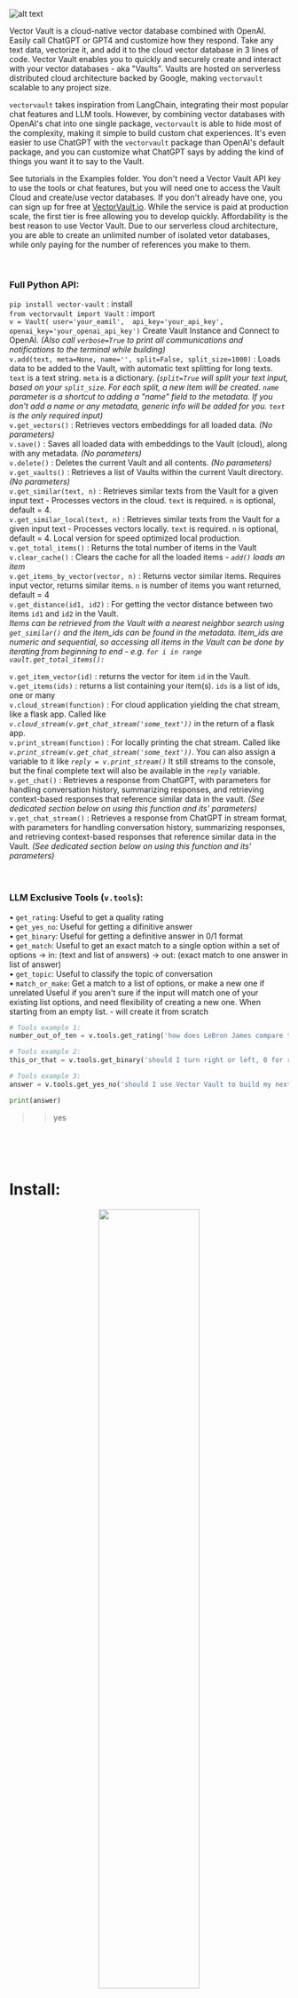 ![alt text](https://images.squarespace-cdn.com/content/646ad2edeaaf682a9bbc36da/297fde6c-f5b4-4076-83bc-81dcfdbffebe/Vector+Vault+Header+5000.jpg)

Vector Vault is a cloud-native vector database combined with OpenAI. Easily call ChatGPT or GPT4 and customize how they respond. Take any text data, vectorize it, and add it to the cloud vector database in 3 lines of code. Vector Vault enables you to quickly and securely create and interact with your vector databases - aka "Vaults". Vaults are hosted on serverless distributed cloud architecture backed by Google, making `vectorvault` scalable to any project size. 

`vectorvault` takes inspiration from LangChain, integrating their most popular chat features and LLM tools. However, by combining vector databases with OpenAI's chat into one single package, `vectorvault` is able to hide most of the complexity, making it simple to build custom chat experiences. It's even easier to use ChatGPT with the `vectorvault` package than OpenAI's default package, and you can customize what ChatGPT says by adding the kind of things you want it to say to the Vault. 

See tutorials in the Examples folder. You don't need a Vector Vault API key to use the tools or chat features, but you will need one to access the Vault Cloud and create/use vector databases. If you don't already have one, you can sign up for free at [VectorVault.io](https://vectorvault.io). While the service is paid at production scale, the first tier is free allowing you to develop quickly. Affordability is the best reason to use Vector Vault. Due to our serverless cloud architecture, you are able to create an unlimited number of isolated vetor databases, while only paying for the number of references you make to them. 

<br>

### Full Python API:

`pip install vector-vault` : install
<br>
`from vectorvault import Vault` : import
<br>
`v = Vault(
  user='your_eamil', 
  api_key='your_api_key',
  openai_key='your_openai_api_key')` Create Vault Instance and Connect to OpenAI. *(Also call `verbose=True` to print all communications and notifications to the terminal while building)*
<br>
`v.add(text, meta=None, name='', split=False, split_size=1000)` : Loads data to be added to the Vault, with automatic text splitting for long texts. `text` is a text string. `meta` is a dictionary. *(`split=True` will split your text input, based on your `split_size`. For each split, a new item will be created. `name` parameter is a shortcut to adding a "name" field to the metadata. If you don't add a name or any metadata, generic info will be added for you. `text` is the only required input)*
<br>
`v.get_vectors()` : Retrieves vectors embeddings for all loaded data. *(No parameters)*
<br>
`v.save()` : Saves all loaded data with embeddings to the Vault (cloud), along with any metadata. *(No parameters)*
<br>
`v.delete()` : Deletes the current Vault and all contents. *(No parameters)*
<br>
`v.get_vaults()` : Retrieves a list of Vaults within the current Vault directory. *(No parameters)*
<br>
`v.get_similar(text, n)` : Retrieves similar texts from the Vault for a given input text - Processes vectors in the cloud. `text` is required. `n` is optional, default = 4.
<br>
`v.get_similar_local(text, n)` : Retrieves similar texts from the Vault for a given input text - Processes vectors locally. `text` is required. `n` is optional, default = 4. Local version for speed optimized local production.
<br>
`v.get_total_items()` : Returns the total number of items in the Vault
<br>
`v.clear_cache()` : Clears the cache for all the loaded items - *`add()` loads an item*
<br>
`v.get_items_by_vector(vector, n)` : Returns vector similar items. Requires input vector, returns similar items. `n` is number of items you want returned, default = 4
<br>
`v.get_distance(id1, id2)`  : For getting the vector distance between two items `id1` and `id2` in the Vault. 
<br>*Items can be retrieved from the Vault with a nearest neighbor search using `get_similar()` and the item_ids can be found in the metadata. Item_ids are numeric and sequential, so accessing all items in the Vault can be done by iterating from beginning to end - e.g. `for i in range vault.get_total_items():`*

`v.get_item_vector(id)` : returns the vector for item `id` in the Vault.
<br>
`v.get_items(ids)` : returns a list containing your item(s). `ids` is a list of ids, one or many
<br>
`v.cloud_stream(function)` : For cloud application yielding the chat stream, like a flask app. Called like *`v.cloud_stream(v.get_chat_stream('some_text'))`* in the return of a flask app.
<br>
`v.print_stream(function)` : For locally printing the chat stream. Called like *`v.print_stream(v.get_chat_stream('some_text'))`*. You can also assign a variable to it like *`reply = v.print_stream()`*  It still streams to the console, but the final complete text will also be available in the *`reply`* variable.
<br>
`v.get_chat()` : Retrieves a response from ChatGPT, with parameters for handling conversation history, summarizing responses, and retrieving context-based responses that reference similar data in the vault. *(See dedicated section below on using this function and its' parameters)*
<br>
`v.get_chat_stream()` : Retrieves a response from ChatGPT in stream format, with parameters for handling conversation history, summarizing responses, and retrieving context-based responses that reference similar data in the Vault. *(See dedicated section below on using this function and its' parameters)*
<br>
<br>
<br>

### LLM Exclusive Tools (`v.tools`):
• `get_rating`:
 Useful to get a quality rating
<br>
• `get_yes_no`:
 Useful for getting a difinitive answer 
<br>
• `get_binary`:
 Useful for getting a definitive answer in 0/1 format
<br>
• `get_match`:
 Useful to get an exact match to a single option within a set of options -> in: (text and list of answers) -> out: (exact match to one answer in list of answer)
<br>
• `get_topic`:
 Useful to classify the topic of conversation
<br>
• `match_or_make`:
 Get a match to a list of options, or make a new one if unrelated
 Useful if you aren't sure if the input will match one of your existing list options, and need flexibility of creating a new one. When starting from an empty list. - will create it from scratch

```python
# Tools example 1:
number_out_of_ten = v.tools.get_rating('how does LeBron James compare to Michael Jordan')

# Tools example 2: 
this_or_that = v.tools.get_binary('should I turn right or left, 0 for right, 1 for left')

# Tools example 3: 
answer = v.tools.get_yes_no('should I use Vector Vault to build my next AI project?')

print(answer)
```
>> yes



<br>
<br>
<br>

# Install:
<p align="center">
  <img src="https://images.squarespace-cdn.com/content/646ad2edeaaf682a9bbc36da/2acebcaa-f5dd-44c9-8bba-c10723bc7064/Vector+Vault+Vault+2000.png" width="60%" height="60%" />
</p>

Install Vector Vault:
```
pip install vector-vault
```
<br>

# Upload:

1. Create a Vault instance 
2. Gather some text data we want to store
3. Add the data to the Vault
4. Get vectors embeddings 
5. Save to the Vault Cloud

```python
from vectorvault import Vault

vault = Vault(user='YOUR_EMAIL', api_key='YOU_API_KEY', vault='NAME_OF_VAULT', openai_key='YOUR_OPENAI_KEY') 
# a new vault will be created if the 'vault' name does not already exist 
# if name already exists, you will be connected to the existing vault

text_data = 'some data'

vault.add(text_data)

vault.get_vectors()

vault.save()
```

<br>
<br>

`vault.add()` is very versitile. You can add any length of text, even a full book...and it will be all automatically split and processed. `vault.get_vectors()` is also extremely flexible. You can `vault.add()` as much as you want, and then when you're done, process all the vectors at once with a single `vault.get_vectors()` call - Which internally batches vector embeddings with OpenAI's text-embeddings-ada-002, and comes with auto rate-limiting and concurrent requests for maximum processing speed. 
```python

vault.add(very_large_text)

vault.get_vectors() 

vault.save() 

# these three lines execute fast and can be called mid-conversation before a reply
```
Small save loads are usually finished in less than a second. Large loads depend on total data size. 
>> A test was done adding the full text of 37 books at once. The `get_vectors()` function took 8 minutes and 56 seconds. (For comparison, processing one at a time via OpenAI's embedding function would take roughly two days)

<br>
<br>

# Reference The Vault:
<p align="center">
  <img src="https://images.squarespace-cdn.com/content/646ad2edeaaf682a9bbc36da/5ae905b0-43d0-4b86-a965-5b447ee8c7de/Vector+Vault+Vault.jpg?content-type=image%2Fjpeg" width="60%" height="60%" />
</p>

From command line:
```
curl -X POST "https://api.vectorvault.io/get_similar" \
     -H "Content-Type: application/json" \
     -d '{
        "user": "your_username",
        "api_key": "your_api_key",
        "vault": "your_vault_name",
        "text": "Your text input"
     }'
```
>> [{"data":"NASA Mars Exploration... *(shortend for brevity)*","metadata":{"created_at":"2023-05-29T19:21:20.846023","item_id":0,"name":"webdump-0","updated_at":"2023-05-29T19:21:20.846028"}}]
    
<br>

In Python:
```python
# The same exact call, but in Python:
similar_data = vault.get_similar("Your text input") 

for result in similar_data:
    print(result['data'])
```
>> NASA Mars Exploration... NASA To Host Briefing... Program studies Mars... A Look at a Steep North Polar...

<br>
    
The metadata:
```python
print(similar_data[0]['metadata']) # printing from only the first result 
```
>> {"created_at":"2023-05-29T19:21:20.846023","item_id":0,"name":"webdump-0","updated_at":"2023-05-29T19:21:20.846028"}

<br>

Printing the data and metadata together:
```python
for result in similar_data:
    print(result['data'])
    print(result['metadata'])
```
>> NASA Mars Exploration... {"created_at":"2023-05-29T19...} NASA To Host Briefing... {"created_at":"2023-05-29T19...} Program studies Mars... {"created_at":"2023-05-29T19...} A Look at a Steep North Polar... {"created_at":"2023-05-29T19...}

<br>
<br>

# Metadata Made Easy


```python
# To add metadata to your vault, just include the meta as a parameter in `add()`. Meta is always a dict, and you can add any fields you want.

meta = {
    'name': 'Lifestyle in LA',
    'country': 'United States',
    'city': 'LA' 
}

vault.add(text, meta)

vault.get_vectors()

vault.save()
```


<br>


```python
# To get any metadata, just put "['metadata']", then the data you want after it, like: "['name']": 

similar_data = vault.get_similar("Your text input") # 4 results by default

# printing metadata from first result...
print(similar_data[0]['metadata']['name'])
print(similar_data[0]['metadata']['country'])
print(similar_data[0]['metadata']['city'])
```
>> Lifestyle in LA 

>> United States 

>> LA 

<br>


<br>

## Any Fields:

```python
# Add any fields you want to the metadata:

with open('1984.txt', 'r') as file:
    text = file.read()

book_metadata = {
    'title': '1984',
    'author': 'George Orwell',
    'genre': 'Dystopian',
    'publication_year': 1949,
    'publisher': 'Secker & Warburg',
    'ISBN': '978-0451524935',
    'language': 'English',
    'page_count': 328
}

vault.add(text, book_metadata)

vault.get_vectors()

vault.save()
```

<br>

```python
# Later you can get all those fields
similar_data = vault.get_similar("How will the government control you in the future?") 

for result in similar_data:
    print(result['metadata']['title'])
    print(result['metadata']['author'])
    print(result['metadata']['genre'])
```
>> 1984 George Orwell Dystopian 1984 George Orwell Dystopian 1984 George Orwell Dystopian 1984 George Orwell Dystopian

<br>

```python
# list is always returned, so you can do a for loop like above or numerically like this
similar_data = vault.get_similar("How will the government control you in the future?") 
print(similar_data[0]['metadata']['title'])
```
>> 1984

<br>
<br>

# Change Vaults

```python
# print the list of vaults inside the current vault directory
science_vault = Vault(user='your_user_id', api_key='your_api_key', vault='science')

print(science_vault.get_vaults())
```
>> ['biology', 'physics', 'chemistry']

<br>

## Access vaults within vaults with


```python
# biology vault within science vault
biology_vault = Vault(user='YOUR_EMAIL', api_key='YOUR_API_KEY', vault='science/biology')
```

```python
# chemistry vault within science vault
chemistry_vault = Vault(user='YOUR_EMAIL', api_key='YOUR_API_KEY', vault='science/chemistry')

print(chemistry_vault.get_vaults())
```
>> ['reactions', 'formulas', 'lab notes']


```python
# lab notes vault within chemistry vault
lab_notes_vault = Vault(user='YOUR_EMAIL', api_key='YOUR_API_KEY', vault='science/chemistry/lab notes')
```

<br>
<br>

### Use `get_chat()` with `get_context=True` to get response from chatgpt referencing vault data

```python
question = "Should I use Vector Vault for my next generative ai application?"

answer = vault.get_chat(question, get_context=True)  

print(answer)
```
>> Vector Vault makes building generative ai easy, so you should consider using Vector Vault for your next generative ai project. Additionally, it is important to keep in mind your specific use cases and the other technologies you are working with. However, given the fact that Vector Vault can be integrated in any work flow and be isolated in a cloud environment, it is an ideal package to integrate into any application that you want to utilize generative ai with. To do so, just send the text inputs to your Vector Vault implementation and return the response. With this in mind, it is likely that Vector Vault would make building your next generative ai application both faster and easier.

<br>

To integrate vault data in the response, you need to pass `get_context=True` 
```python
# this will get context from the vault, then ask chatgpt the question
answer = vault.get_chat(question, get_context=True) 

# this will send to chatgpt only and not interact with the Vault in any way
answer = vault.get_chat(question) 
```


<br>
<br>

# ChatGPT
## Use ChatGPT with `get_chat()` 

<p align="center">
  <img src="https://images.squarespace-cdn.com/content/646ad2edeaaf682a9bbc36da/74776e31-4bfd-4d6b-837b-674790ca4288/wisdomandwealth_Electric_Yellow_and_Dark_Blue_-_chat_messages_g_c81a4325-5347-44a7-879d-a58a6d115446.png" width="60%" height="60%" />
</p>
<br>

Get chat response from OpenAI's ChatGPT. 
Rate limiting, auto retries, and chat histroy slicing auto-built-in so you can create complex chat capability without getting complicated. 
Enter your text, optionally add chat history, and optionally choose a summary response instead (default: summmary=False)

<br>
<br>

## The get_chat() function:
`get_chat(self, text: str, history: str = None, summary: bool = False, get_context = False, n_context = 4, return_context = False, history_search = False, model='gpt-3.5-turbo', include_context_meta=False, custom_prompt=False)`

- Example Signle Usage: 
`response = vault.get_chat(text)`

- Example Chat: 
`response = vault.get_chat(text, chat_history)`

- Example Summary: 
`summary = vault.get_chat(text, summary=True)`

- Example Context-Based Response:
`response = vault.get_chat(text, get_context=True)`

- Example Context-Based Response w/ Chat History:
`response = vault.get_chat(text, chat_history, get_context=True)`

- Example Context-Response with Context Samples Returned:
`vault_response = vault.get_chat(text, get_context=True, return_context=True)`
Response is a string, unless return_context == True, then response will be a dictionary 

- Example Custom Prompt:
`response = vault.get_chat(text, chat_history, get_context=True, custom_prompt=my_prompt)`

`custom_prompt` overrides the stock prompt we provide. Check ai.py to see the originals we provide. 
`llm` and `llm_stream` models manage history internally, so the `content` is the only variable to be included and formattable in the prompt. 

*Example with GPT4:*

```python
response = vault.get_chat(text, chat_history, get_context=True, model='gpt4)
```

Getting context from the Vault is usually the goal when customizing text generation, and doing that requires additional prompt variables.
`llm_w_context` and `llm__w_context_stream` models inject the history, context, and user input all in one prompt. In this case, your custom prompt needs to have `history`, `context` and `question` formattable in the prompt like so:

*Example Custom Prompt:*  
```python
# You can build a custom prompt with custom variables:
my_prompt = """
    Use the following information to answer the Question at the end. 

    Math Result: {math_answer}

    Known Variables: {known_vars}

    Question: {question}

    (Respond to the Question directly. Be the voice of the context, and most importantly: be interesting, engaging, and helpful) 
    Answer:
""" 
response = vault.get_chat(custom_prompt=my_prompt)
```
A custom prompt makes the get_chat() function flexible for any use case. Check ai.py to see the stock prompt templates, and get a better idea of how they work...or just send me a message in Discord.

<br>


## Normal Usage:
```python
# connect to the vault you want to use
vault = Vault(user='YOUR_EMAIL', api_key='YOUR_API_KEY', vault='philosophy')

# text input
question = "How do you find happiness?"

# get response
answer = vault.get_chat(question, get_context=True)

print(answer)
```
>> The answer to finding happiness is not one-size-fits-all, as it can mean different things to different people. However, it has been found that happiness comes from living and working in line with your values and virtues, and finding pleasure in the actions that accord with them. Additionally, having good friends who share your values and provide support and companionship enhances happiness. It is important to remember that happiness cannot be solely dependent on external factors such as material possessions or fleeting pleasures, as they are subject to change and instability. Rather, true happiness may come from an inner sense of mastery and control over yourself and your actions, as well as a sense of purpose and meaning in life.

<br>
<br>

# Summarize Anything:
<p align="center">
  <img src="https://images.squarespace-cdn.com/content/646ad2edeaaf682a9bbc36da/e1ff4ca3-e18b-4c8f-b3c9-ff6ddcc907a1/wisdomandwealth_a_summary_being_created._A_bunch_of_texts_are_f_df58744a-13cb-46fd-b39d-3f090349bbb7.png" width="60%" height="60%" />
</p>

You can summarize any text, no matter how large - even an entire book all at once. Long texts are split into the largest possible chunk sizes and a summary is generated for each chunk. When all summaries are finished, they are concatenated and returned as one.
```python
# get summary, no matter how large the input text
summary = vault.get_chat(text, summary=True)
```
<br>

Want to make it a certain length?
```python
# make a summary under a legnth of 1000 characters
summary = vault.get_chat(text, summary=True)

while len(summary) > 1000:
    summary = vault.get_chat(summary, summary=True)
```

<br>
<br>
<br>

# Streaming:
Use the built-in streaming functionality to get interactive chat streaming. Here's an [app](https://philbrosophy.web.app) we built to showcase what you can do with Vector Vault:
<br>

![Alt text](https://github.com/John-Rood/VectorVault/blob/778c11dfc8b71675d704c5f559c3452dc65b910a/digital%20assets/Streaming%20Demo%20Offish.gif)

## get_chat_stream():
See it in action. Check our [examples folder](https://github.com/John-Rood/VectorVault/tree/main/examples) that has Colab notebooks you can be running in the browser seconds from now.

The `get_chat()` function returns the whole message at once, whereas the `get_chat_stream()` yields each word as it's received. Other than that, they are nearly identical and have nearly the same input parameters. Streaming is a much better experience and the preferred option for front end applications users interact with.

```python
## get_chat()
print(vault.get_chat(text, history))

## get_chat_stream()
for word in vault.get_chat_stream(text, history):
        print(word)
```

```python
# But it's best to use the built in print function: print_stream() 
vault.print_stream(vault.get_chat_stream(text, history))
```

```python
# With print_stream() final answer is returned after streaming completes, so you can make it a variable
answer = vault.print_stream(vault.get_chat_stream(text, history))
```

<br>
<br>

## The get_chat_stream() function:
`get_chat_stream(self, text: str, history: str = None, summary: bool = False, get_context = False, n_context = 4, return_context = False, history_search = False, model='gpt-3.5-turbo', include_context_meta=False, metatag=False, metatag_prefixes=False, metatag_suffixes=False, custom_prompt=False)`

Always use this get_chat_stream() wrapped by either print_stream(), or cloud_stream().
cloud_stream() is for cloud functions, like a flask app serving a front end elsewhere.
print_stream() is for local console printing

- Example Signle Usage: 
`response = vault.print_stream(vault.get_chat_stream(text))`

- Example Chat: 
`response = vault.print_stream(vault.get_chat_stream(text, chat_history))`

- Example Summary: 
`summary = vault.print_stream(vault.get_chat_stream(text, summary=True))`

- Example Context-Based Response:
`response = vault.print_stream(vault.get_chat_stream(text, get_context = True))`

- Example Context-Based Response w/ Chat History:
`response = vault.print_stream(vault.get_chat_stream(text, chat_history, get_context = True))`

- Example Context-Response with Context Samples Returned:
`vault_response = vault.print_stream(vault.get_chat_stream(text, get_context = True, return_context = True))`

- Example Custom Prompt:
`response = vault.get_chat(text, chat_history, get_context=True, custom_prompt=my_prompt)`

`custom_prompt` overrides the stock prompt we provide. Check ai.py to see the originals we provide. 
`llm` and `llm_stream` models manage history internally, so the `content` is the only variable to be included and formattable in the prompt. Visit the get_chat_stream() function in vault.py for more information on metatags or check out our examples folder streaming tutorial.

*Example with GPT4:*

```python
response = vault.print_stream(vault.get_chat_stream(text, chat_history, get_context = True, model='gpt4))
```

Getting context from the Vault is usually the goal when customizing text generation, and doing that requires additional prompt variables.
`llm_w_context` and `llm__w_context_stream` models inject the history, context, and user input all in one prompt. In this case, your custom prompt needs to have `history`, `context` and `question` formattable in the prompt like so:

*Example with Custom Prompt:*  
```python
my_prompt = """
    Use the following Context to answer the Question at the end. 
    Answer as if you were the modern voice of the context, without referencing the context or mentioning that fact any context has been given. Make sure to not just repeat what is referenced. Don't preface or give any warnings at the end.

    Chat History (if any): {history}

    Additional Context: {context}

    Question: {question}

    (Respond to the Question directly. Be the voice of the context, and most importantly: be interesting, engaging, and helpful) 
    Answer:
""" 
response = vault.print_stream(vault.get_chat_stream(text, chat_history, get_context = True, custom_prompt=my_prompt))
```

<br>

Streaming is a key for front end applications, so we also built a `cloud_stream` function to make cloud streaming to your front end app easy. In a flask app, all you need to do is recieve the customer text, then call the vault in the return like this: 
```python
# Stream from a flask app in one line
return Response(vault.cloud_stream(vault.get_chat_stream(text, history, get_context=True)), mimetype='text/event-stream')
```
This makes going live with a high level app extremely fast and easy, plus your infrastructure will be scalable and robust. Now you can build impressive applications in record time! If have any questions, message in [Discord](https://discord.gg/AkMsP9Uq). Check out our Colab notebooks in the [examples folder](https://github.com/John-Rood/VectorVault/tree/main/examples) you can run in the browser right now.


<br>
<br> 



<br>
<br>
<br>

# Build an AI Cusomter Service Chat Bot
<p align="center">
  <img src="https://images.squarespace-cdn.com/content/646ad2edeaaf682a9bbc36da/dceb5c7d-6ec6-4eda-82f2-b8848c7b519d/ai_chatbot_having_a_conversation.png" width="60%" height="60%" />
</p>
<br>

In the following code, we will add all of a company's past support conversations to a cloud Vault. (We load the company support texts from a .txt file, vectorize them, then add them to the Vault). As new people message in, we will vector search the Vault for similar questions and answers. We take the past answers returned from the Vault and instruct ChatGPT to use those previous answers to answer this new question. (NOTE: This will also work based on a customer FAQ, or customer support response templates).

<br>

### Create the Customer Service Vault
```python
from vectorvault import Vault

os.environ['OPENAI_API_KEY'] = 'your_openai_api_key'

vault = Vault(user='your_email', api_key='your_api_key', vault='Customer Service')

with open('customer_service.txt', 'r') as f:
    vault.add(f.read())

vault.get_vectors()

vault.save()
```

<br>

And just like that, in a only a few lines of code we created a customer service vault. Now whenever you want to use it in production, just use the `get_chat()` with `get_context=True`, which will take the customer's question, search the vault to find the most similar questions and answers, then have ChatGPT reply to the customer using that information.

```python
customer_question = "I just bought your XD2000 remote and I'm having trouble syncing it to my tv"

chatbot_answer = vault.get_chat(customer_question, get_context=True)
```
<br>

That's all it takes to create an AI customer service chatbot that responds as well as any human support rep!


<br>
<br>

---
<br>
<br>



## Getting Started:
Open the [examples folder](https://github.com/John-Rood/VectorVault/tree/main/examples) and try out the Google Colab tutorials we have! They will show you a lot, plus they are in Google Colab, so no local set up required, just open them up and press play.

<br>
<br>

## Contact:
### If have any questions, drop a message in the Vector Vault [Discord channel](https://discord.gg/AkMsP9Uq), happy to help.

Happy coding!
<br>
<p align="center">
  <img src="https://images.squarespace-cdn.com/content/646ad2edeaaf682a9bbc36da/7d1a596b-7560-446b-aa69-1827819d198b/Looking+out+with+hope+vector+vault.png" width="60%" height="60%" />
</p>

<br>
